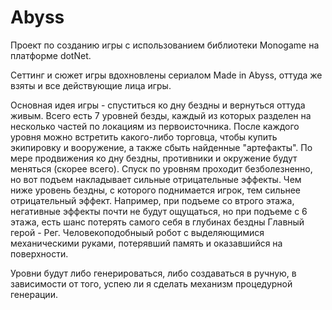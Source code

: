 # Abyss
Проект по созданию игры с использованием библиотеки Monogame на платформе dotNet.

Сеттинг и сюжет игры вдохновлены сериалом Made in Abyss, оттуда же взяты и все действующие лица игры.

Основная идея игры - спуститься ко дну бездны и вернуться оттуда живым.
Всего есть 7 уровней безды, каждый из которых разделен на несколько частей по локациям из первоисточника.
После каждого уровня можно встретить какого-либо торговца, чтобы купить экипировку и вооружение, а также сбыть найденные "артефакты".
По мере продвижения ко дну бездны, противники и окружение будут меняться (скорее всего).
Спуск по уровням проходит безболезненно, но вот подъем накладывает сильные отрицательные эффекты. Чем ниже уровень бездны, с которого поднимается игрок, тем сильнее отрицательный эффект. Например, при подъеме со втрого этажа, негативные эффекты почти не будут ощущаться, но при подъеме с 6 этажа, есть шанс потерять самого себя в глубинах бездны
Главный герой - Рег. Человекоподобныый робот с выделяющимися механическими руками, потерявший память и оказавшийся на поверхности.

Уровни будут либо генерироваться, либо создаваться в ручную, в зависимости от того, успею ли я сделать механизм процедурной генерации. 
